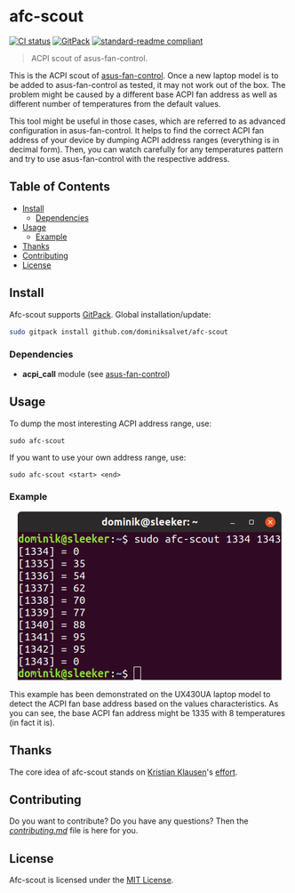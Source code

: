 # afc-scout

[![CI status](https://github.com/dominiksalvet/afc-scout/workflows/CI/badge.svg)](https://github.com/dominiksalvet/afc-scout/commits)
[![GitPack](https://img.shields.io/badge/-GitPack-571997)](https://github.com/dominiksalvet/gitpack)
[![standard-readme compliant](https://img.shields.io/badge/readme_style-standard-brightgreen.svg)](https://github.com/RichardLitt/standard-readme)

> ACPI scout of asus-fan-control.

This is the ACPI scout of [asus-fan-control](https://github.com/dominiksalvet/asus-fan-control). Once a new laptop model is to be added to asus-fan-control as tested, it may not work out of the box. The problem might be caused by a different base ACPI fan address as well as different number of temperatures from the default values.

This tool might be useful in those cases, which are referred to as advanced configuration in asus-fan-control. It helps to find the correct ACPI fan address of your device by dumping ACPI address ranges (everything is in decimal form). Then, you can watch carefully for any temperatures pattern and try to use asus-fan-control with the respective address.

## Table of Contents

* [Install](#install)
  * [Dependencies](#dependencies)
* [Usage](#usage)
  * [Example](#example)
* [Thanks](#thanks)
* [Contributing](#contributing)
* [License](#license)

## Install

Afc-scout supports [GitPack](https://github.com/dominiksalvet/gitpack). Global installation/update:

```sh
sudo gitpack install github.com/dominiksalvet/afc-scout
```

### Dependencies

* **acpi_call** module (see [asus-fan-control](https://github.com/dominiksalvet/asus-fan-control))

## Usage

To dump the most interesting ACPI address range, use:

```
sudo afc-scout
```

If you want to use your own address range, use:

```
sudo afc-scout <start> <end>
```

### Example

<p align="center">
    <img src="img/example.png" alt="afc-scout example">
</p>

This example has been demonstrated on the UX430UA laptop model to detect the ACPI fan base address based on the values characteristics. As you can see, the base ACPI fan address might be 1335 with 8 temperatures (in fact it is).

## Thanks

The core idea of afc-scout stands on [Kristian Klausen](https://github.com/klausenbusk)'s [effort](https://github.com/daringer/asus-fan/issues/44#issuecomment-517885072).

## Contributing

Do you want to contribute? Do you have any questions? Then the [*contributing.md*](contributing.md) file is here for you.

## License

Afc-scout is licensed under the [MIT License](license).
